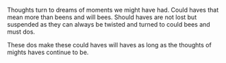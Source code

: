Thoughts turn to dreams of moments we might have had. Could haves that mean more than beens and will bees. Should haves are not lost but suspended as they can always be twisted and turned to could bees and must dos.


These dos make these could haves will haves as long as the thoughts of mights haves continue to be.
